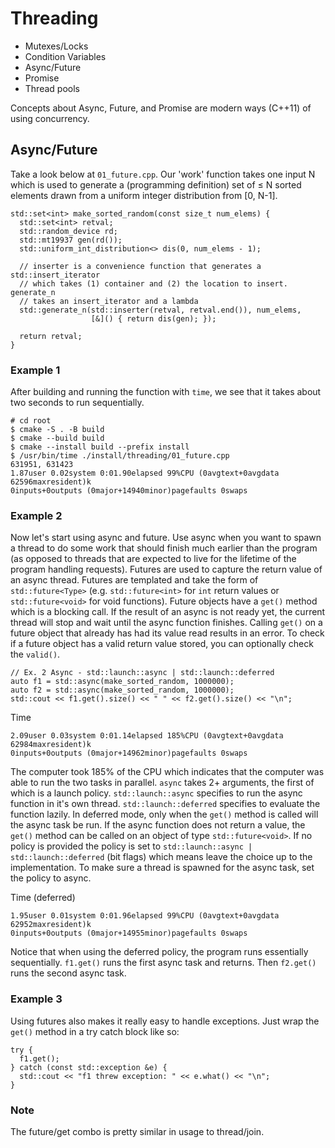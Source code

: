 # Threading

* Mutexes/Locks
* Condition Variables
* Async/Future
* Promise
* Thread pools

Concepts about Async, Future, and Promise are modern ways (C++11) of using
concurrency.

## Async/Future

Take a look below at `01_future.cpp`. Our 'work' function takes one input N
which is used to generate a (programming definition) set of &le; N sorted
elements drawn from a uniform integer distribution from [0, N-1].
```
std::set<int> make_sorted_random(const size_t num_elems) {
  std::set<int> retval;
  std::random_device rd;
  std::mt19937 gen(rd());
  std::uniform_int_distribution<> dis(0, num_elems - 1);

  // inserter is a convenience function that generates a std::insert_iterator
  // which takes (1) container and (2) the location to insert. generate_n
  // takes an insert_iterator and a lambda
  std::generate_n(std::inserter(retval, retval.end()), num_elems,
                  [&]() { return dis(gen); });

  return retval;
}
```

### Example 1
After building and running the function with `time`, we see that it takes about
two seconds to run sequentially.

```
# cd root
$ cmake -S . -B build
$ cmake --build build
$ cmake --install build --prefix install
$ /usr/bin/time ./install/threading/01_future.cpp
631951, 631423
1.87user 0.02system 0:01.90elapsed 99%CPU (0avgtext+0avgdata 62596maxresident)k
0inputs+0outputs (0major+14940minor)pagefaults 0swaps
```

### Example 2

Now let's start using async and future. Use async when you want to spawn a
thread to do some work that should finish much earlier than the program (as
opposed to threads that are expected to live for the lifetime of the program
handling requests). Futures are used to capture the return value of an async
thread. Futures are templated and take the form of `std::future<Type>` (e.g.
`std::future<int>` for `int` return values or `std::future<void>` for void
functions). Future objects have a `get()` method which is a blocking call. If
the result of an async is not ready yet, the current thread will stop and wait
until the async function finishes. Calling `get()` on a future object that
already has had its value read results in an error. To check if a future object has
a valid return value stored, you can optionally check the `valid()`.

```
// Ex. 2 Async - std::launch::async | std::launch::deferred
auto f1 = std::async(make_sorted_random, 1000000);
auto f2 = std::async(make_sorted_random, 1000000);
std::cout << f1.get().size() << " " << f2.get().size() << "\n";
```

Time
```
2.09user 0.03system 0:01.14elapsed 185%CPU (0avgtext+0avgdata 62984maxresident)k
0inputs+0outputs (0major+14962minor)pagefaults 0swaps
```

The computer took 185% of the CPU which indicates that the computer was able to
run the two tasks in parallel. `async` takes 2+ arguments, the first of which is
a launch policy. `std::launch::async` specifies to run the async function in
it's own thread. `std::launch::deferred` specifies to evaluate the function
lazily. In deferred mode, only when the `get()` method is called will the async
task be run. If the async function does not return a value, the `get()` method
can be called on an object of type `std::future<void>`. If no policy is provided
the policy is set to `std::launch::async | std::launch::deferred` (bit flags)
which means leave the choice up to the implementation. To make sure a thread is
spawned for the async task, set the policy to async.

Time (deferred)
```
1.95user 0.01system 0:01.96elapsed 99%CPU (0avgtext+0avgdata 62952maxresident)k
0inputs+0outputs (0major+14955minor)pagefaults 0swaps
```

Notice that when using the deferred policy, the program runs essentially
sequentially. `f1.get()` runs the first async task and returns. Then `f2.get()`
runs the second async task.

### Example 3

Using futures also makes it really easy to handle exceptions. Just wrap the `get()` method in a try catch block like so:

```
try {
  f1.get();
} catch (const std::exception &e) {
  std::cout << "f1 threw exception: " << e.what() << "\n";
}
```

### Note

The future/get combo is pretty similar in usage to thread/join.